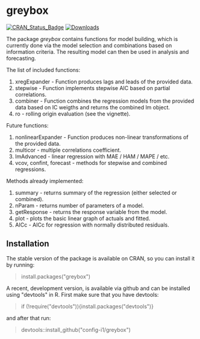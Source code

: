 # greybox
[![CRAN_Status_Badge](http://www.r-pkg.org/badges/version/greybox)](https://cran.r-project.org/package=greybox)
[![Downloads](http://cranlogs.r-pkg.org/badges/greybox)](https://cran.r-project.org/package=greybox)

The package _greybox_ contains functions for model building, which is currently done via the model selection and combinations based on information criteria. The resulting model can then be used in analysis and forecasting.

The list of included functions:
1. xregExpander - Function produces lags and leads of the provided data.
2. stepwise - Function implements stepwise AIC based on partial correlations.
3. combiner - Function combines the regression models from the provided data based on IC weigths and returns the combined lm object.
4. ro - rolling origin evaluation (see the vignette).

Future functions:
1. nonlinearExpander - Function produces non-linear transformations of the provided data.
2. multicor - multiple correlations coefficient.
3. lmAdvanced - linear regression with MAE / HAM / MAPE / etc.
4. vcov, confint, forecast - methods for stepwise and combined regressions.

Methods already implemented:
1. summary - returns summary of the regression (either selected or combined).
2. nParam - returns number of parameters of a model.
3. getResponse - returns the response variable from the model.
4. plot - plots the basic linear graph of actuals and fitted.
5. AICc - AICc for regression with normally distributed residuals.

## Installation

The stable version of the package is available on CRAN, so you can install it by running:
> install.packages("greybox")

A recent, development version, is available via github and can be installed using "devtools" in R. First make sure that you have devtools:
> if (!require("devtools")){install.packages("devtools")}

and after that run:
> devtools::install_github("config-i1/greybox")
